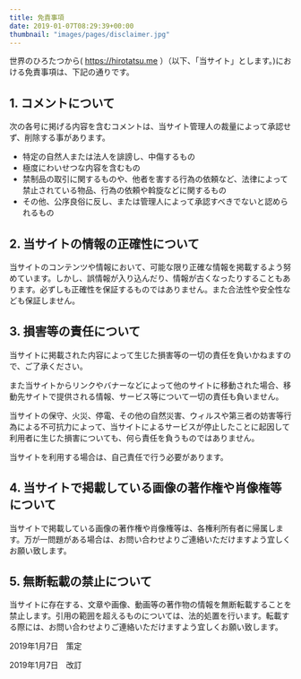 ```yaml
---
title: 免責事項
date: 2019-01-07T08:29:39+00:00
thumbnail: "images/pages/disclaimer.jpg"
---
```



世界のひろたつから( https://hirotatsu.me ）（以下、「当サイト」とします。)における免責事項は、下記の通りです。

## 1. コメントについて

次の各号に掲げる内容を含むコメントは、当サイト管理人の裁量によって承認せず、削除する事があります。

  * 特定の自然人または法人を誹謗し、中傷するもの
  * 極度にわいせつな内容を含むもの
  * 禁制品の取引に関するものや、他者を害する行為の依頼など、法律によって禁止されている物品、行為の依頼や斡旋などに関するもの
  * その他、公序良俗に反し、または管理人によって承認すべきでないと認められるもの

## 2. 当サイトの情報の正確性について

当サイトのコンテンツや情報において、可能な限り正確な情報を掲載するよう努めています。しかし、誤情報が入り込んだり、情報が古くなったりすることもあります。必ずしも正確性を保証するものではありません。また合法性や安全性なども保証しません。

## 3. 損害等の責任について

当サイトに掲載された内容によって生じた損害等の一切の責任を負いかねますので、ご了承ください。

また当サイトからリンクやバナーなどによって他のサイトに移動された場合、移動先サイトで提供される情報、サービス等について一切の責任も負いません。

当サイトの保守、火災、停電、その他の自然災害、ウィルスや第三者の妨害等行為による不可抗力によって、当サイトによるサービスが停止したことに起因して利用者に生じた損害についても、何ら責任を負うものではありません。

当サイトを利用する場合は、自己責任で行う必要があります。

## 4. 当サイトで掲載している画像の著作権や肖像権等について

当サイトで掲載している画像の著作権や肖像権等は、各権利所有者に帰属します。万が一問題がある場合は、お問い合わせよりご連絡いただけますよう宜しくお願い致します。

## 5. 無断転載の禁止について

当サイトに存在する、文章や画像、動画等の著作物の情報を無断転載することを禁止します。引用の範囲を超えるものについては、法的処置を行います。転載する際には、お問い合わせよりご連絡いただけますよう宜しくお願い致します。

2019年1月7日　策定

2019年1月7日　改訂